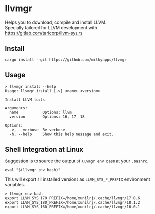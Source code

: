 # llvmgr

Helps you to download, compile and install LLVM.  
Specially tailored for LLVM development with https://gitlab.com/taricorp/llvm-sys.rs

## Install

```
cargo install --git https://github.com/milkyapps/llvmgr
```

## Usage

```
> llvmgr install --help
Usage: llvmgr install [-v] <name> <version>

Install LLVM tools

Arguments:
  name           Options: llvm
  version        Options: 16, 17, 18

Options:
  -v, --verbose  Be verbose.
  -h, --help     Show this help message and exit.
```

## Shell Integration at Linux

Suggestion is to source the output of `llvmgr env bash` at your `.bashrc`.

```
eval "$(llvmgr env bash)"
```

This will export all installed versions as `LLVM_SYS_*_PREFIX` environment variables.

```
> llvmgr env bash
export LLVM_SYS_170_PREFIX=/home/xunilrj/.cache/llvmgr/17.0.6
export LLVM_SYS_180_PREFIX=/home/xunilrj/.cache/llvmgr/18.1.2
export LLVM_SYS_160_PREFIX=/home/xunilrj/.cache/llvmgr/16.0.1
```
